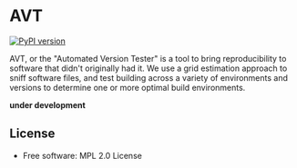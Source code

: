 # AVT

[![PyPI version](https://badge.fury.io/py/avt.svg)](https://badge.fury.io/py/avt)

AVT, or the "Automated Version Tester" is a tool to bring reproducibility to software
that didn't originally had it. We use a grid estimation approach to sniff software files, 
and test building across a variety of environments and versions to determine one or
more optimal build environments.

**under development**

## License

 * Free software: MPL 2.0 License
